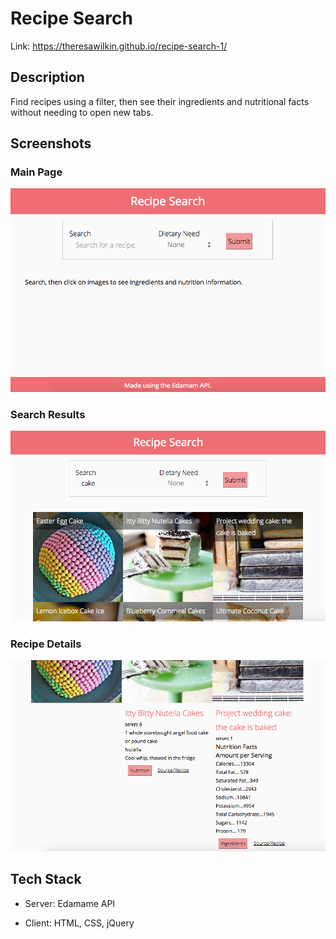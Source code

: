 # Recipe Search

Link: https://theresawilkin.github.io/recipe-search-1/

## Description

Find recipes using a filter, then see their ingredients and nutritional facts without needing to open new tabs.

## Screenshots

### Main Page

![main page](/images/recipe1.png)

### Search Results

![search results](/images/recipe2.png)

### Recipe Details

![recipe details](/images/recipe3.png)

## Tech Stack

- Server: Edamame API

- Client: HTML, CSS, jQuery
